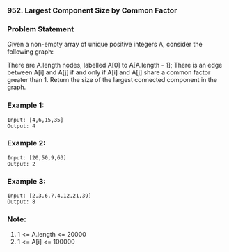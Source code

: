 ### 952. Largest Component Size by Common Factor

### Problem Statement
Given a non-empty array of unique positive integers A, consider the following graph:

There are A.length nodes, labelled A[0] to A[A.length - 1];
There is an edge between A[i] and A[j] if and only if A[i] and A[j] share a common factor greater than 1.
Return the size of the largest connected component in the graph.

 

### Example 1:
```
Input: [4,6,15,35]
Output: 4
```

### Example 2:
```
Input: [20,50,9,63]
Output: 2
```

### Example 3:
```
Input: [2,3,6,7,4,12,21,39]
Output: 8
```

### Note:
1. 1 <= A.length <= 20000
2. 1 <= A[i] <= 100000
